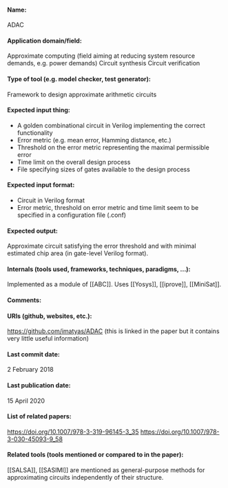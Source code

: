 #### Name:
ADAC

#### Application domain/field:
Approximate computing (field aiming at reducing system resource demands, e.g. power demands)
Circuit synthesis
Circuit verification

#### Type of tool (e.g. model checker, test generator):
Framework to design approximate arithmetic circuits

#### Expected input thing:
- A golden combinational circuit in Verilog implementing the correct functionality
- Error metric (e.g. mean error, Hamming distance, etc.)
- Threshold on the error metric representing the maximal permissible error
- Time limit on the overall design process
- File specifying sizes of gates available to the design process

#### Expected input format:
- Circuit in Verilog format
- Error metric, threshold on error metric and time limit seem to be specified in a configuration file (.conf)

#### Expected output:
Approximate circuit satisfying the error threshold and with minimal estimated chip area (in gate-level Verilog format).

#### Internals (tools used, frameworks, techniques, paradigms, ...):
Implemented as a module of [[ABC]].
Uses [[Yosys]], [[iprove]], [[MiniSat]].

#### Comments:

#### URIs (github, websites, etc.):
https://github.com/imatyas/ADAC (this is linked in the paper but it contains very little useful information)

#### Last commit date:
2 February 2018

#### Last publication date:
15 April 2020

#### List of related papers:
https://doi.org/10.1007/978-3-319-96145-3_35
https://doi.org/10.1007/978-3-030-45093-9_58

#### Related tools (tools mentioned or compared to in the paper):
[[SALSA]], [[SASIMI]] are mentioned as general-purpose methods for approximating circuits independently of their structure.
